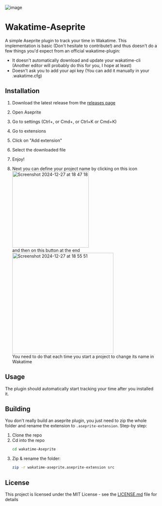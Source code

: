 ![image](https://github.com/user-attachments/assets/91b614e6-9e19-4d31-a38d-603608e3034e)

# Wakatime-Aseprite

A simple Aseprite plugin to track your time in Wakatime.
This implementation is basic (Don't hesitate to contribute!) and thus doesn't do a few things you'd expect from an official wakatime-plugin:
- It doesn't automatically download and update your wakatime-cli (Another editor will probably do this for you, I hope at least)
- Doesn't ask you to add your api key (You can add it manually in your .wakatime.cfg)

## Installation

1. Download the latest release from the [releases page](https://github.com/spectralo/hackatime-aseprite/releases)
2. Open Aseprite
3. Go to settings (Ctrl+, or Cmd+, or Ctrl+K or Cmd+K)
4. Go to extensions
5. Click on "Add extension"
6. Select the downloaded file
8. Enjoy!

9. Next you can define your project name by clicking on this icon \
<img width="252" alt="Screenshot 2024-12-27 at 18 47 18" src="https://github.com/user-attachments/assets/5a348684-113d-4440-9bac-148e0e9769a5" /> \
and then on this button at the end \
<img width="333" alt="Screenshot 2024-12-27 at 18 55 51" src="https://github.com/user-attachments/assets/c25fa90d-dde5-4598-8e9a-d0a20966ba66" /> \
You need to do that each time you start a project to change its name in Wakatime

## Usage

The plugin should automatically start tracking your time after you installed it.

## Building

You don't really build an aseprite plugin, you just need to zip the whole folder and rename the extension to `.aseprite-extension`.
Step-by step:

1. Clone the repo
2. Cd into the repo
    ```bash
    cd wakatime-Aseprite
    ```
2. Zip & rename the folder:
    ```bash
    zip -r wakatime-aseprite.aseprite-extension src
    ```

## License

This project is licensed under the MIT License - see the [LICENSE.md](LICENSE.md) file for details
